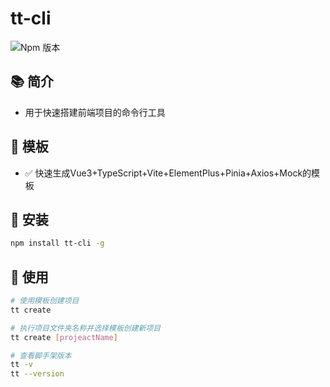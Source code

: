 # tt-cli

![Npm 版本](https://img.shields.io/badge/tt-cli_v0.0.1-green)

## 📚 简介

- 用于快速搭建前端项目的命令行工具

## 📕 模板

- ✅ 快速生成Vue3+TypeScript+Vite+ElementPlus+Pinia+Axios+Mock的模板

## 🍭 安装

```bash
npm install tt-cli -g
```

## 🚩 使用

```bash
# 使用模板创建项目
tt create

# 执行项目文件夹名称并选择模板创建新项目
tt create [projeactName]

# 查看脚手架版本
tt -v
tt --version
```